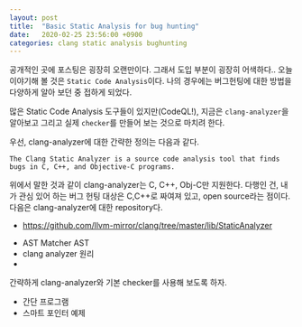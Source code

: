 ```yaml
---
layout: post
title:  "Basic Static Analysis for bug hunting"
date:   2020-02-25 23:56:00 +0900
categories: clang static analysis bughunting
---
```


공개적인 곳에 포스팅은 굉장히 오랜만이다. 그래서 도입 부분이 굉장히 어색하다..
오늘 이야기해 볼 것은 `Static Code Analysis`이다.  나의 경우에는 버그헌팅에 대한 방법을 다양하게 알아 보던 중 접하게 되었다.

많은 Static Code Analysis 도구들이 있지만(CodeQL!), 지금은 `clang-analyzer`을 알아보고 그리고 실제 `checker`를 만들어 보는 것으로 마치려 한다.

우선, clang-analyzer에 대한 간략한 정의는 다음과 같다.

```plaintext
The Clang Static Analyzer is a source code analysis tool that finds bugs in C, C++, and Objective-C programs.
```

위에서 말한 것과 같이 clang-analyzer는 C, C++, Obj-C만 지원한다. 다행인 건, 내가 관심 있어 하는 버그 헌팅 대상은 C,C++로 짜여져 있고, open source라는 점이다. 다음은 clang-analyzer에 대한 repository다.

* https://github.com/llvm-mirror/clang/tree/master/lib/StaticAnalyzer

- AST Matcher AST
- clang analyzer 원리
- 
간략하게 clang-analyzer와 기본 checker를 사용해 보도록 하자.

- 간단 프로그램
- 스마트 포인터 예제